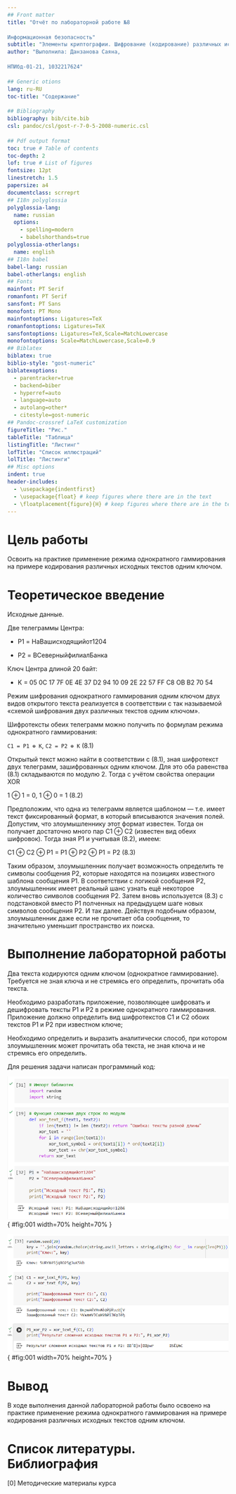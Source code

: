```yaml
---
## Front matter
title: "Отчёт по лабораторной работе №8

Информационная безопасность"
subtitle: "Элементы криптографии. Шифрование (кодирование) различных исходных текстов одним ключом"
author: "Выполнила: Данзанова Саяна, 

НПИбд-01-21, 1032217624"

## Generic otions
lang: ru-RU
toc-title: "Содержание"

## Bibliography
bibliography: bib/cite.bib
csl: pandoc/csl/gost-r-7-0-5-2008-numeric.csl

## Pdf output format
toc: true # Table of contents
toc-depth: 2
lof: true # List of figures
fontsize: 12pt
linestretch: 1.5
papersize: a4
documentclass: scrreprt
## I18n polyglossia
polyglossia-lang:
  name: russian
  options:
	- spelling=modern
	- babelshorthands=true
polyglossia-otherlangs:
  name: english
## I18n babel
babel-lang: russian
babel-otherlangs: english
## Fonts
mainfont: PT Serif
romanfont: PT Serif
sansfont: PT Sans
monofont: PT Mono
mainfontoptions: Ligatures=TeX
romanfontoptions: Ligatures=TeX
sansfontoptions: Ligatures=TeX,Scale=MatchLowercase
monofontoptions: Scale=MatchLowercase,Scale=0.9
## Biblatex
biblatex: true
biblio-style: "gost-numeric"
biblatexoptions:
  - parentracker=true
  - backend=biber
  - hyperref=auto
  - language=auto
  - autolang=other*
  - citestyle=gost-numeric
## Pandoc-crossref LaTeX customization
figureTitle: "Рис."
tableTitle: "Таблица"
listingTitle: "Листинг"
lofTitle: "Список иллюстраций"
lolTitle: "Листинги"
## Misc options
indent: true
header-includes:
  - \usepackage{indentfirst}
  - \usepackage{float} # keep figures where there are in the text
  - \floatplacement{figure}{H} # keep figures where there are in the text
---
```


# Цель работы

Освоить на практике применение режима однократного гаммирования на примере кодирования различных исходных текстов одним ключом.

# Теоретическое введение

Исходные данные.

Две телеграммы Центра:

- P1 = НаВашисходящийот1204

- P2 = ВСеверныйфилиалБанка

Ключ Центра длиной 20 байт:

- K = 05 0C 17 7F 0E 4E 37 D2 94 10 09 2E 22 57 FF C8 OB B2 70 54

Режим шифрования однократного гаммирования одним ключом двух видов открытого текста реализуется в соответствии c так называемой «схемой шифрования двух различных текстов одним ключом».

Шифротексты обеих телеграмм можно получить по формулам режима однократного гаммирования:

`C1 = P1 ⊕ K`,
`C2 = P2 ⊕ K`  (8.1)

Открытый текст можно найти в соответствии с (8.1), зная шифротекст двух телеграмм, зашифрованных одним ключом. Для это оба равенства (8.1) складываются по модулю 2. Тогда с учётом свойства операции XOR

1 ⊕ 1 = 0, 1 ⊕ 0 = 1  (8.2)

Предположим, что одна из телеграмм является шаблоном — т.е. имеет текст фиксированный формат, в который вписываются значения полей. Допустим, что злоумышленнику этот формат известен. Тогда он получает достаточно много пар C1 ⊕ C2 (известен вид обеих шифровок). Тогда зная P1 и учитывая (8.2), имеем:

C1 ⊕ C2 ⊕ P1  = P1 ⊕ P2 ⊕ P1 = P2  (8.3)

Таким образом, злоумышленник получает возможность определить те символы сообщения P2, которые находятся на позициях известного шаблона сообщения P1. В соответствии с логикой сообщения P2, злоумышленник имеет реальный шанс узнать ещё некоторое количество символов сообщения P2. Затем вновь используется (8.3) с подстановкой вместо P1 полченных на предыдущем шаге новых символов сообщения P2. И так далее. Действуя подобным образом, злоумышленник даже если не прочитает оба сообщения, то значительно уменьшит пространство их поиска.

# Выполнение лабораторной работы

Два текста кодируются одним ключом (однократное гаммирование). Требуется не зная ключа и не стремясь его определить, прочитать оба текста. 

Необходимо разработать приложение, позволяющее шифровать и дешифровать тексты P1 и P2 в режиме однократного гаммирования. Приложение должно определить вид шифротекстов C1 и C2 обоих текстов P1 и P2 при известном ключе; 

Необходимо определить и выразить аналитически способ, при котором злоумышленник может прочитать оба текста, не зная ключа и не стремясь его определить.

Для решения задачи написан программный код:

![(Программный код приложения, реализующего режим однократного гаммирования)](image/1.PNG){ #fig:001 width=70% height=70% }

![(Программный код приложения, реализующего режим однократного гаммирования)](image/2.PNG){ #fig:001 width=70% height=70% }

# Вывод

В ходе выполнения данной лабораторной работы было освоено на практике применение режима однократного гаммирования на примере кодирования различных исходных текстов одним ключом.

# Список литературы. Библиография

[0] Методические материалы курса